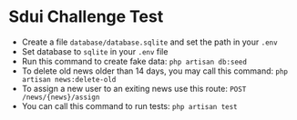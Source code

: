 # Sdui Challenge Test
- Create a file `database/database.sqlite` and set the path in your `.env`
- Set database to `sqlite` in your `.env` file
- Run this command to create fake data:
```php artisan db:seed```
- To delete old news older than 14 days, you may call this command:
```php artisan news:delete-old```
- To assign a new user to an exiting news use this route:
```POST /news/{news}/assign```
- You can call this command to run tests:
```php artisan test```
